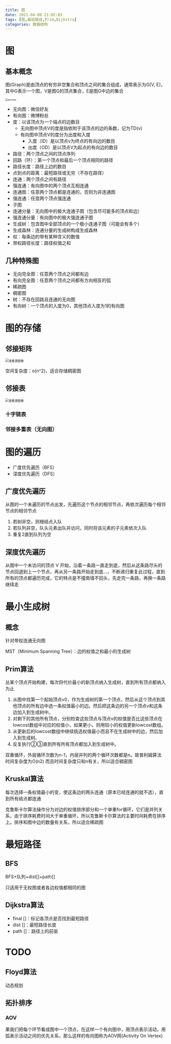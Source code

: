```yaml
---
title: 图
date: 2021-04-08 21:02:03
tags: [图,最短路径,Prim,Dijkstra]
categories: 数据结构
---
```


# 图

## 基本概念

图(Graph)是由顶点的有穷非空集合和顶点之间的集合组成，通常表示为G[V, E]，其中G表示一个图，V是图G的顶点集合，E是图G中边的集合

<img src="https://tva1.sinaimg.cn/large/008eGmZEly1gpcn6v4h35j30qu0oumyw.jpg" alt="preview" style="zoom:50%;" />

- 无向图：微信好友
- 有向图：微博粉丝
- 度：以该顶点为一个端点的边数目
  - 无向图中顶点V的度是指依附于该顶点的边的条数，记为TD(v)
  - 有向图中顶点V的度分为出度和入度
    - 入度（ID）是以顶点v为终点的有向边的数目
    - 出度（OD）是以顶点V为起点的有向边的数目
- 路径：两个顶点之间的顶点序列
- 回路（环）：第一个顶点和最后一个顶点相同的路径
- 路径长度：路径上边的数目
- 点到点的距离：最短路径或无穷（不存在路径）
- 连通：两个顶点之间有路径
- 强连通：有向图中的两个顶点互相连通
- 连通图：任意两个顶点都是连通的，否则为非连通图
- 强连通：任意两个顶点强连通
- 子图
- 连通分量：无向图中的极大连通子图（包含尽可能多的顶点和边）
- 强连通分量：有向图中的极大强连通子图
- 生成树：包含图中全部顶点的一个极小连通子图（可能会有多个）
- 生成森林：连通分量的生成树构成生成森林
- 权：每条边的带有某种含义的数值
- 带权路径长度：路径权值之和

## 几种特殊图

- 无向完全图：任意两个顶点之间都有边
- 有向完全图：任意两个顶点之间都有方向相反的弧
- 稀疏图
- 稠密图
- 树：不存在回路且连通的无向图
- 有向树：一个顶点的入度为0，其他顶点入度为1的有向图

# 图的存储

## 邻接矩阵

<img src="https://tva1.sinaimg.cn/large/008eGmZEly1gpcnvvv8avj30go0go74n.jpg" alt="查看源图像" style="zoom:67%;" />

空间复杂度：o(n^2)，适合存储稠密图

## 邻接表

<img src="https://tva1.sinaimg.cn/large/008eGmZEly1gpco1g32llj30pi0b4wew.jpg" alt="查看源图像" style="zoom:67%;" />

### 十字链表

### 邻接多重表（无向图）

# 图的遍历

- 广度优先遍历（BFS）
- 深度优先遍历（DFS）

## 广度优先遍历

从图的一个未遍历的节点出发，先遍历这个节点的相邻节点，再依次遍历每个相邻节点的相邻节点

1. 若树非空，则根结点入队
2. 若队列非空，队头元素出队并访问，同时将该元素的子元素依次入队
3. 重复2直到队列为空

## 深度优先遍历

从图中一个未访问的顶点 V 开始，沿着一条路一直走到底，然后从这条路尽头的节点回退到上一个节点，再从另一条路开始走到底...，不断递归重复此过程，直到所有的顶点都遍历完成，它的特点是不撞南墙不回头，先走完一条路，再换一条路继续走

# 最小生成树

## 概念

针对带权连通无向图

MST（Minimum Spanning Tree）：边的权值之和最小的生成树

## Prim算法

丛某个顶点开始构建，每次将代价最小的新顶点纳入生成树，直到所有顶点都纳入为止

1. 从图中找第一个起始顶点v0，作为生成树的第一个顶点，然后从这个顶点到其他顶点的所有边中选一条权值最小的边。然后把这条边的另一个顶点v和这条边加入到生成树中。
2. 对剩下的其他所有顶点，分别检查这些顶点与顶点v的权值是否比这些顶点在lowcost数组中对应的权值小，如果更小，则用较小的权值更新lowcost数组。
3. 从更新后的lowcost数组中继续挑选权值最小而且不在生成树中的边，然后加入到生成树。
4. 反复执行②③直到所有所有顶点都加入到生成树中。

双重循环，外层循环次数为n-1，内层并列的两个循环次数都是n。故普利姆算法时间复杂度为O(n2) 而且时间复杂度只和n有关，所以适合稠密图

## Kruskal算法

每次选择一条权值最小的变，使这条边的两头连通（原本已经连通的就不选），直到所有结点都连通

克鲁斯卡尔算法操作分为对边的权值排序部分和一个单重for循环，它们是并列关系，由于排序耗费时间大于单重循环，所以克鲁斯卡尔算法的主要时间耗费在排序上。排序和图中边的数量有关系，所以适合稀疏图

# 最短路径

## BFS

BFS+队列+dist[]+path[]

只适用于无权图或者各边权值都相同的图

## Dijkstra算法

- final []：标记各顶点是否找到最短路径
- dist []：最短路径长度
- path []：路径上的前驱

# **TODO**

## Floyd算法

动态规划

## 拓扑排序

### AOV

果我们把每个环节看成图中一个顶点，在这样一个有向图中，用顶点表示活动，用弧表示活动之间的优先关系，那么这样的有向图称为AOV网(Activity On Vertex)





